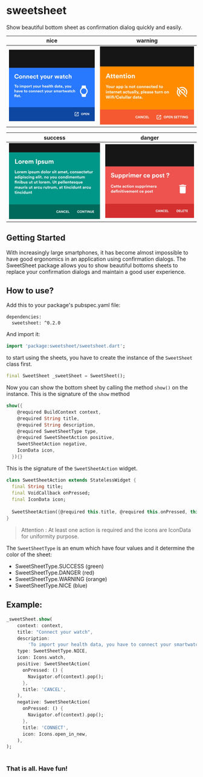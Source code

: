 # sweetsheet
Show beautiful bottom sheet as confirmation dialog quickly and easily.

| nice        | warning       |
|:-------------:|:------------------:|
| ![nice](https://github.com/CorneilleEdi/sweetsheet/raw/master/assets/nice_sheet.jpg)        | ![warning](https://github.com/CorneilleEdi/sweetsheet/raw/master/assets/warning_sheet.jpg) |


| success        | danger       |
|:-------------:|:------------------:|
| ![success](https://github.com/CorneilleEdi/sweetsheet/raw/master/assets/success.jpg)        | ![danger](https://github.com/CorneilleEdi/sweetsheet/raw/master/assets/danger.jpg) |


## Getting Started

With increasingly large smartphones, it has become almost impossible to have good ergonomics in an application using confirmation dialogs. 
The SweetSheet package allows you to show beautiful bottoms sheets to replace your confirmation dialogs and maintain a good user experience.

## How to use?

Add this to your package's pubspec.yaml file:

```
dependencies:
  sweetsheet: ^0.2.0
```

And import it:
```dart
import 'package:sweetsheet/sweetsheet.dart';
```

to start using the sheets, you have to create the instance of the 
`SweetSheet` class first.

```dart
final SweetSheet _sweetSheet = SweetSheet();
```

Now you can show the bottom sheet by calling the method `show()` on the instance.
This is the signature of the `show` method

```dart
show({
    @required BuildContext context,
    @required String title,
    @required String description,
    @required SweetSheetType type,
    @required SweetSheetAction positive,
    SweetSheetAction negative,
    IconData icon,
  }){}
```

This is the signature of the `SweetSheetAction` widget.

```dart
class SweetSheetAction extends StatelessWidget {
  final String title;
  final VoidCallback onPressed;
  final IconData icon;

  SweetSheetAction({@required this.title, @required this.onPressed, this.icon});
}
```

> Attention : At least one action is required and the icons are IconData for uniformity purpose.


The `SweetSheetType` is an enum which have four values and it determine the color of the sheet:

- SweetSheetType.SUCCESS (green)
- SweetSheetType.DANGER (red)
- SweetSheetType.WARNING (orange)
- SweetSheetType.NICE (blue)

## Example:
```dart
_sweetSheet.show(
    context: context,
    title: "Connect your watch",
    description:
        'To import your health data, you have to connect your smartwatch fist.',
    type: SweetSheetType.NICE,
    icon: Icons.watch,
    positive: SweetSheetAction(
      onPressed: () {
        Navigator.of(context).pop();
      },
      title: 'CANCEL',
    ),
    negative: SweetSheetAction(
      onPressed: () {
        Navigator.of(context).pop();
      },
      title: 'CONNECT',
      icon: Icons.open_in_new,
    ),
);
 
```

### That is all. Have fun!
